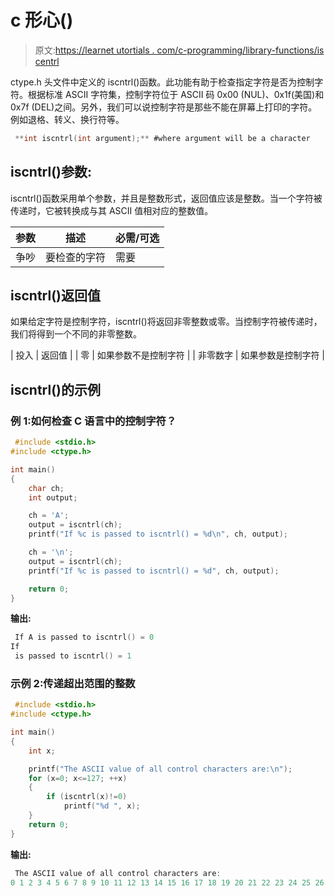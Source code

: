 # c 形心()

> 原文:[https://learnet utortials . com/c-programming/library-functions/is centrl](https://learnetutorials.com/c-programming/library-functions/iscntrl)

ctype.h 头文件中定义的 iscntrl()函数。此功能有助于检查指定字符是否为控制字符。根据标准 ASCII 字符集，控制字符位于 ASCII 码 0x00 (NUL)、0x1f(美国)和 0x7f (DEL)之间。另外，我们可以说控制字符是那些不能在屏幕上打印的字符。例如退格、转义、换行符等。

```c
 **int iscntrl(int argument);** #where argument will be a character 

```

## iscntrl()参数:

iscntrl()函数采用单个参数，并且是整数形式，返回值应该是整数。当一个字符被传递时，它被转换成与其 ASCII 值相对应的整数值。

| 参数 | 描述 | 必需/可选 |
| --- | --- | --- |
| 争吵 | 要检查的字符 | 需要 |

## iscntrl()返回值

如果给定字符是控制字符，iscntrl()将返回非零整数或零。当控制字符被传递时，我们将得到一个不同的非零整数。

| 投入 | 返回值 |
| 零 | 如果参数不是控制字符 |
| 非零数字 | 如果参数是控制字符 |

## iscntrl()的示例

### 例 1:如何检查 C 语言中的控制字符？

```c
 #include <stdio.h>
#include <ctype.h>

int main()
{
    char ch;
    int output;

    ch = 'A';
    output = iscntrl(ch);
    printf("If %c is passed to iscntrl() = %d\n", ch, output);

    ch = '\n';
    output = iscntrl(ch);
    printf("If %c is passed to iscntrl() = %d", ch, output);

    return 0;
} 

```

**输出:**

```c
 If A is passed to iscntrl() = 0
If
 is passed to iscntrl() = 1 
```

### 示例 2:传递超出范围的整数

```c
 #include <stdio.h>
#include <ctype.h>

int main()
{
    int x;

    printf("The ASCII value of all control characters are:\n");
    for (x=0; x<=127; ++x)
    {
        if (iscntrl(x)!=0)
            printf("%d ", x);
    }
    return 0;
} 

```

**输出:**

```c
 The ASCII value of all control characters are:
0 1 2 3 4 5 6 7 8 9 10 11 12 13 14 15 16 17 18 19 20 21 22 23 24 25 26 27 28 29 30 31 127 
```
